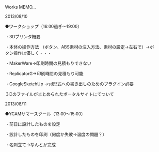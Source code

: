 Works MEMO...

2013/08/10

●ワークショップ（16:00過ぎ〜19:00）

・3Dプリンタ概要

・本体の操作方法
（ボタン、ABS素材の注入方法、素材の設定→左右で）→ボタン操作は優しく・・・

・MakerWare→印刷時間の見積もりできない

・ReplicatorG→印刷時間の見積もり可能

・GoogleSketchUp
→stl形式への書き出しのためのプラグイン必要

３Dのファイルがまとめられたポータルサイトにてついて

2013/08/11

●YCAMサマースクール（13:00〜15:00）

・前日に設計したものを設定

・設計したものを印刷（何度か失敗→温度の問題？）

・名刺立て→なんとか完成
